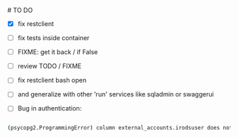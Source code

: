 
# TO DO

- [x] fix restclient
- [ ] fix tests inside container
- [ ] FIXME: get it back / if False
- [ ] review TODO / FIXME
- [ ] fix restclient bash open
- [ ] and generalize with other 'run' services like sqladmin or swaggerui

- [ ] Bug in authentication:

```bash

(psycopg2.ProgrammingError) column external_accounts.irodsuser does not exist\nLINE 1: ...al_accounts.user_id AS external_accounts_user_id, external_a...\n ^\n [SQL: 'SELECT external_accounts.username AS external_accounts_username, external_accounts.token AS external_accounts_token, external_accounts.token_expiration AS external_accounts_token_expiration, external_accounts.email AS external_accounts_email, external_accounts.certificate_cn AS external_accounts_certificate_cn, external_accounts.certificate_dn AS external_accounts_certificate_dn, external_accounts.proxyfile AS external_accounts_proxyfile, external_accounts.description AS external_accounts_description, external_accounts.user_id AS external_accounts_user_id, external_accounts.irodsuser AS external_accounts_irodsuser, external_accounts.unity AS external_accounts_unity \\nFROM external_accounts \\nWHERE EXISTS (SELECT 1 \\nFROM \"user\" \\nWHERE \"user\".id = external_accounts.user_id AND \"user\".id = %(id_1)s) \\n LIMIT %(param_1)s'] [parameters: {'id_1': 1, 'param_1': 1}]

```

